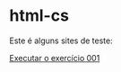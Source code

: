 # html-cs
  Este é alguns sites de teste:

  <a href="https://pedro923-dev.github.io/html-css/exercicios/ex001/index.html">Executar o exercício 001</a>
